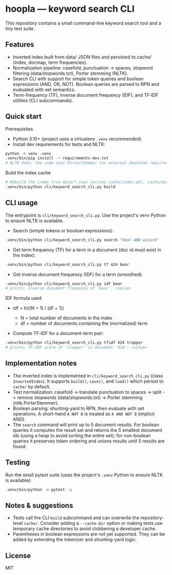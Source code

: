 hoopla — keyword search CLI
=================================

This repository contains a small command-line keyword search tool and a tiny test suite.

Features
--------
- Inverted index built from data/ JSON files and persisted to cache/ (index, docmap, term frequencies).
- Normalization pipeline: casefold, punctuation -> spaces, stopword filtering (data/stopwords.txt), Porter stemming (NLTK).
- Search CLI with support for simple token queries and boolean expressions (AND, OR, NOT). Boolean queries are parsed to RPN and evaluated with set semantics.
- Term-frequency (TF), inverse document frequency (IDF), and TF‑IDF utilities (CLI subcommands).

Quick start
-----------
Prerequisites
- Python 3.10+ (project uses a virtualenv `.venv` recommended)
- Install dev requirements for tests and NLTK:

```bash
python -m venv .venv
.venv/bin/pip install -r requirements-dev.txt
# NLTK data: the code uses PorterStemmer (no external download required)
```

Build the index cache

```bash
# Rebuild the index from data/*.json (writes cache/index.pkl, cache/docmap.pkl, cache/term_frequencies.pkl)
.venv/bin/python cli/keyword_search_cli.py build
```

CLI usage
---------
The entrypoint is `cli/keyword_search_cli.py`. Use the project's venv Python to ensure NLTK is available.

- Search (simple tokens or boolean expressions):

```bash
.venv/bin/python cli/keyword_search_cli.py search "bear AND wizard"
```

- Get term frequency (TF) for a term in a document (doc id must exist in the index):

```bash
.venv/bin/python cli/keyword_search_cli.py tf 424 bear
```

- Get inverse document frequency (IDF) for a term (smoothed):

```bash
.venv/bin/python cli/keyword_search_cli.py idf bear
# prints: Inverse document frequency of 'bear': <value>
```

IDF formula used
- idf = ln((N + 1) / (df + 1))
  - N = total number of documents in the index
  - df = number of documents containing the (normalized) term

- Compute TF‑IDF for a document-term pair:

```bash
.venv/bin/python cli/keyword_search_cli.py tfidf 424 trapper
# prints: TF-IDF score of 'trapper' in document '424': <value>
```

Implementation notes
--------------------
- The inverted index is implemented in `cli/keyword_search_cli.py` (class `InvertedIndex`). It supports `build()`, `save()`, and `load()` which persist to `cache/` by default.
- Text normalization: casefold -> translate punctuation to spaces -> split -> remove stopwords (data/stopwords.txt) -> Porter stemming (nltk.PorterStemmer).
- Boolean parsing: shunting-yard to RPN, then evaluate with set operations. A short-hand `A NOT B` is treated as `A AND NOT B` (implicit AND).
- The `search` command will print up to 5 document results. For boolean queries it computes the result set and returns the 5 smallest document ids (using a heap to avoid sorting the entire set); for non-boolean queries it preserves token ordering and unions results until 5 results are found.

Testing
-------
Run the small pytest suite (uses the project's `.venv` Python to ensure NLTK is available):

```bash
.venv/bin/python -m pytest -q
```

Notes & suggestions
-------------------
- Tests call the CLI `build` subcommand and can overwrite the repository-level `cache/`. Consider adding a `--cache-dir` option or making tests use temporary cache directories to avoid clobbering a developer cache.
- Parentheses in boolean expressions are not yet supported. They can be added by extending the tokenizer and shunting-yard logic.

License
-------
MIT
